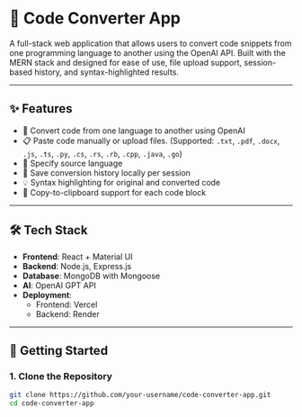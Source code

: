 # 🧠 Code Converter App

A full-stack web application that allows users to convert code snippets from one programming language to another using the OpenAI API. Built with the MERN stack and designed for ease of use, file upload support, session-based history, and syntax-highlighted results.

---

## ✨ Features

- 🔄 Convert code from one language to another using OpenAI
- 📋 Paste code manually or upload files. (Supported: `.txt`, `.pdf`, `.docx`, `.js`, `.ts`, `.py`, `.cs`, `.rs`, `.rb`, `.cpp`, `.java`, `.go`)
- 🧠 Specify source language
- 💾 Save conversion history locally per session
- 💡 Syntax highlighting for original and converted code
- 📎 Copy-to-clipboard support for each code block

---

## 🛠️ Tech Stack

- **Frontend**: React + Material UI
- **Backend**: Node.js, Express.js
- **Database**: MongoDB with Mongoose
- **AI**: OpenAI GPT API
- **Deployment**:
  - Frontend: Vercel
  - Backend: Render

---

## 🚀 Getting Started

### 1. Clone the Repository

```bash
git clone https://github.com/your-username/code-converter-app.git
cd code-converter-app
